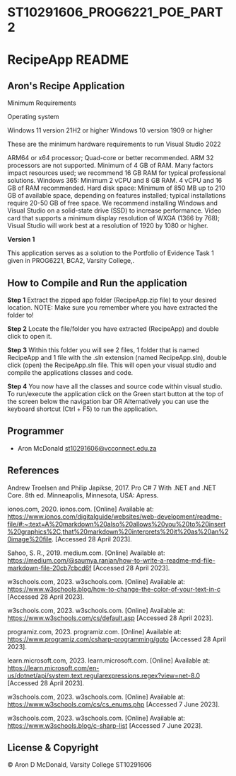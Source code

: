 # ST10291606_PROG6221_POE_PART2
# RecipeApp README

## Aron's Recipe Application

Minimum Requirements 

Operating system

Windows 11 version 21H2 or higher
Windows 10 version 1909 or higher

These are the minimum hardware requirements to run Visual Studio 2022

ARM64 or x64 processor; Quad-core or better recommended. ARM 32 processors are not supported.
Minimum of 4 GB of RAM. Many factors impact resources used; we recommend 16 GB RAM for typical professional solutions.
Windows 365: Minimum 2 vCPU and 8 GB RAM. 4 vCPU and 16 GB of RAM recommended.
Hard disk space: Minimum of 850 MB up to 210 GB of available space, 
depending on features installed; typical installations require 20-50 GB of free space. 
We recommend installing Windows and Visual Studio on a solid-state drive (SSD) to increase performance.
Video card that supports a minimum display resolution of WXGA (1366 by 768); 
Visual Studio will work best at a resolution of 1920 by 1080 or higher.


**Version 1**

This application serves as a solution to the Portfolio of Evidence Task 1 given in PROG6221, BCA2, Varsity College,.

## How to Compile and Run the application

**Step 1**
Extract the zipped app folder (RecipeApp.zip file) to your desired location.
NOTE: Make sure you remember where you have extracted the folder to!

**Step 2**
Locate the file/folder you have extracted (RecipeApp) and double click to open it.

**Step 3**
Within this folder you will see 2 files, 1 folder that is named RecipeApp and 1 file with the .sln extension (named RecipeApp.sln),
double click (open) the RecipeApp.sln file.
This will open your visual studio and compile the applications classes and code.

**Step 4**
You now have all the classes and source code within visual studio.
To run/execute the application click on the Green start button at the top of the screen below the navigation bar
OR
Alternatively you can use the keyboard shortcut (Ctrl + F5) to run the application.

## Programmer

- Aron McDonald <st10291606@vcconnect.edu.za> 

## References

Andrew Troelsen and Philip Japikse, 2017. Pro C# 7 With .NET and .NET Core. 8th ed. Minneapolis, Minnesota, USA: Apress.

ionos.com, 2020. ionos.com. [Online] 
Available at: https://www.ionos.com/digitalguide/websites/web-development/readme-file/#:~:text=A%20markdown%20also%20allows%20you%20to%20insert%20graphics%2C,that%20markdown%20interprets%20it%20as%20an%20image%20file.
[Accessed 28 April 2023].

Sahoo, S. R., 2019. medium.com. [Online] 
Available at: https://medium.com/@saumya.ranjan/how-to-write-a-readme-md-file-markdown-file-20cb7cbcd6f
[Accessed 28 April 2023].

w3schools.com, 2023. w3schools.com. [Online] 
Available at: https://www.w3schools.blog/how-to-change-the-color-of-your-text-in-c
[Accessed 28 April 2023].

w3schools.com, 2023. w3schools.com. [Online] 
Available at: https://www.w3schools.com/cs/default.asp
[Accessed 28 April 2023].

programiz.com, 2023. programiz.com. [Online]
Available at: https://www.programiz.com/csharp-programming/goto
[Accessed 28 April 2023].

learn.microsoft.com, 2023. learn.microsoft.com. [Online]
Available at: https://learn.microsoft.com/en-us/dotnet/api/system.text.regularexpressions.regex?view=net-8.0
[Accessed 28 April 2023].

w3schools.com, 2023. w3schools.com. [Online] 
Available at: https://www.w3schools.com/cs/cs_enums.php
[Accessed 7 June 2023].

w3schools.com, 2023. w3schools.com. [Online] 
Available at: https://www.w3schools.blog/c-sharp-list
[Accessed 7 June 2023].


## License & Copyright

© Aron D McDonald, Varsity College ST10291606
